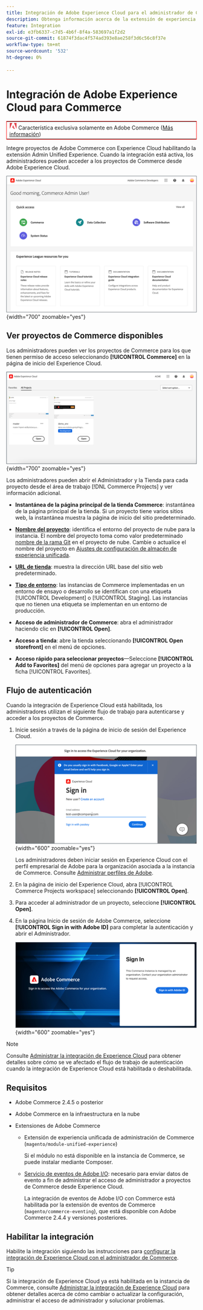 ```yaml
---
title: Integración de Adobe Experience Cloud para el administrador de Commerce
description: Obtenga información acerca de la extensión de experiencia unificada de administración que integra Commerce con Experience Cloud para que los clientes puedan acceder a los proyectos de Commerce desde la página de inicio del Experience Cloud.
feature: Integration
exl-id: e3fb6337-c7d5-4b6f-8f4a-583697a1f2d2
source-git-commit: 61874f3dac4f574ad393e8ae258f3d6c56c8f37e
workflow-type: tm+mt
source-wordcount: '532'
ht-degree: 0%

---
```


# Integración de Adobe Experience Cloud para Commerce

<table style="border:1px solid red">
<tr><td><img alt="Función Adobe Commerce" src="../assets/adobe-logo.svg" width="20" height="20" /> Característica exclusiva solamente en Adobe Commerce (<a href="https://experienceleague.adobe.com/docs/commerce-admin/user-guides/home.html?lang=es#product-editions">Más información</a>)</td></tr>
</table>

Integre proyectos de Adobe Commerce con Experience Cloud habilitando la extensión Admin Unified Experience. Cuando la integración está activa, los administradores pueden acceder a los proyectos de Commerce desde Adobe Experience Cloud.

![Acceder a Commerce desde la página de inicio del Experience Cloud](./assets/admin-uex-home-page.png){width="700" zoomable="yes"}

## Ver proyectos de Commerce disponibles

Los administradores pueden ver los proyectos de Commerce para los que tienen permiso de acceso seleccionando **[!UICONTROL Commerce]** en la página de inicio del Experience Cloud.

![Espacio de trabajo de proyectos de Commerce en Experience Cloud](./assets/admin-uex-commerce-projects-home.png){width="700" zoomable="yes"}

Los administradores pueden abrir el Administrador y la Tienda para cada proyecto desde el área de trabajo [!DNL Commerce Projects] y ver información adicional.

- **Instantánea de la página principal de la tienda Commerce**: instantánea de la página principal de la tienda. Si un proyecto tiene varios sitios web, la instantánea muestra la página de inicio del sitio predeterminado.

- **[Nombre del proyecto](https://experienceleague.adobe.com/docs/commerce-cloud-service/user-guide/architecture/pro-develop-deploy-workflow.html?lang=es)**: identifica el entorno del proyecto de nube para la instancia. El nombre del proyecto toma como valor predeterminado [nombre de la rama Git](https://experienceleague.adobe.com/docs/commerce-cloud-service/user-guide/project/console-branches.html?lang=es) en el proyecto de nube. Cambie o actualice el nombre del proyecto en [Ajustes de configuración de almacén de experiencia unificada](admin-unified-experience-integration-manage.md#manage-the-integration-from-the-admin).

- **[URL de tienda](../stores-purchase/store-urls.md)**: muestra la dirección URL base del sitio web predeterminado.

- **[Tipo de entorno](https://experienceleague.adobe.com/docs/commerce-cloud-service/user-guide/architecture/pro-develop-deploy-workflow.html?lang=es)**: las instancias de Commerce implementadas en un entorno de ensayo o desarrollo se identifican con una etiqueta [!UICONTROL Development] o [!UICONTROL Staging]. Las instancias que no tienen una etiqueta se implementan en un entorno de producción.

- **Acceso de administrador de Commerce**: abra el administrador haciendo clic en **[!UICONTROL Open]**.

- **Acceso a tienda**: abre la tienda seleccionando **[!UICONTROL Open storefront]** en el menú de opciones.

- **Acceso rápido para seleccionar proyectos**—Seleccione **[!UICONTROL Add to Favorites]** del menú de opciones para agregar un proyecto a la ficha [!UICONTROL Favorites].

## Flujo de autenticación

Cuando la integración de Experience Cloud está habilitada, los administradores utilizan el siguiente flujo de trabajo para autenticarse y acceder a los proyectos de Commerce.

1. Inicie sesión a través de la página de inicio de sesión del Experience Cloud.

   ![Página de inicio de sesión de Experience Cloud](./assets/admin-uex-experience-cloud-login.png){width="600" zoomable="yes"}

   Los administradores deben iniciar sesión en Experience Cloud con el perfil empresarial de Adobe para la organización asociada a la instancia de Commerce. Consulte [Administrar perfiles de Adobe](https://helpx.adobe.com/es/enterprise/using/manage-adobe-profiles.html).

1. En la página de inicio del Experience Cloud, abra [!UICONTROL Commerce Projects workspace] seleccionando **[!UICONTROL Open]**.

1. Para acceder al administrador de un proyecto, seleccione **[!UICONTROL Open]**.

1. En la página Inicio de sesión de Adobe Commerce, seleccione **[!UICONTROL Sign in with Adobe ID]** para completar la autenticación y abrir el Administrador.

   ![Página de inicio de sesión de Adobe Commerce](./assets/admin-adobeid-login.png){width="600" zoomable="yes"}

>[!NOTE]
>
>Consulte [Administrar la integración de Experience Cloud](admin-unified-experience-integration-manage.md) para obtener detalles sobre cómo se ve afectado el flujo de trabajo de autenticación cuando la integración de Experience Cloud está habilitada o deshabilitada.

## Requisitos

- Adobe Commerce 2.4.5 o posterior
- Adobe Commerce en la infraestructura en la nube
- Extensiones de Adobe Commerce

   - Extensión de experiencia unificada de administración de Commerce (`magento/module-unified-experience`)

     Si el módulo no está disponible en la instancia de Commerce, se puede instalar mediante Composer.

   - [Servicio de eventos de Adobe I/O](https://developer.adobe.com/commerce/extensibility/events/): necesario para enviar datos de evento a fin de administrar el acceso de administrador a proyectos de Commerce desde Experience Cloud.

     La integración de eventos de Adobe I/O con Commerce está habilitada por la extensión de eventos de Commerce (`magento/commerce-eventing`), que está disponible con Adobe Commerce 2.4.4 y versiones posteriores.

## Habilitar la integración

Habilite la integración siguiendo las instrucciones para [configurar la integración de Experience Cloud con el administrador de Commerce](admin-unified-experience-integration-configure.md).

>[!TIP]
>
>Si la integración de Experience Cloud ya está habilitada en la instancia de Commerce, consulte [Administrar la integración de Experience Cloud](admin-unified-experience-integration-manage.md) para obtener detalles acerca de cómo cambiar o actualizar la configuración, administrar el acceso de administrador y solucionar problemas.
